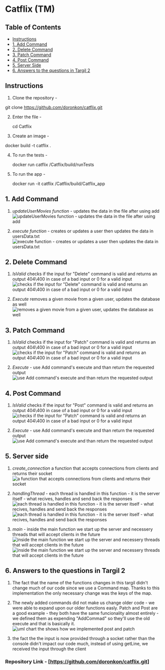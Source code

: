 # Catflix (TM)

## Table of Contents
- [Instructions](#instructions)
- [1. Add Command](#1-add-command)
- [2. Delete Command](#2-delete-command)
- [3. Patch Command](#3-patch-command)
- [4. Post Command](#4-post-command)
- [5. Server Side](#5-server-side)
- [6. Answers to the questions in Targil 2](#6-answers-to-the-questions-in-targil-2)

## Instructions

1. Clone the repository -
  
  git clone https://github.com/doronkon/catflix.git
  
2. Enter the file -
   
   cd Catflix
   
3. Create an image -
  
  docker build -t catflix .
  
4. To run the tests -
   
   docker run catflix /Catflix/build/runTests
   
5. To run the app -
   
   docker run -it catflix /Catflix/build/Catflix_app
   

## 1. Add Command

1. *updateUserMovies function* - updates the data in the file after using add
![updateUserMovies function - updates the data in the file after using add](./photos/add2.png)

2. *execute function* - creates or updates a user then updates the data in usersData.txt
![execute function - creates or updates a user then updates the data in usersData.txt](./photos/add1.png)

## 2. Delete Command

1. *IsValid* checks if the input for "Delete" command is valid and returns an output 404\400 in case of a bad input or 0 for a valid input
![checks if the input for "Delete" command is valid and returns an output 404\400 in case of a bad input or 0 for a valid input](./photos/delete1.png)

2. *Execute* removes a given movie from a given user, updates the database as well
![removes a given movie from a given user, updates the database as well](./photos/delete2.png)

## 3. Patch Command

1. *IsValid* checks if the input for "Patch" command is valid and returns an output 404\400 in case of a bad input or 0 for a valid input
![checks if the input for "Patch" command is valid and returns an output 404\400 in case of a bad input or 0 for a valid input](./photos/patch1.png)

2. *Execute* - use Add command's execute and than return the requested output
![use Add command's execute and than return the requested output](./photos/patch2.png)

## 4. Post Command

1. *IsValid* checks if the input for "Post" command is valid and returns an output 404\400 in case of a bad input or 0 for a valid input
![checks if the input for "Patch" command is valid and returns an output 404\400 in case of a bad input or 0 for a valid input](./photos/post1.png)

2. *Execute* - use Add command's execute and than return the requested output
![use Add command's execute and than return the requested output](./photos/post2.png)

## 5. Server side

1. *create_connection* a function that accepts connections from clients and returns their socket
![a function that accepts connections from clients and returns their socket](./photos/server1.png)

2. *handlingThread* - each thread is handled in this function - it is the server itself - what recives, handles and send back the responses
![each thread is handled in this function - it is the server itself - what recives, handles and send back the responses](./photos/server2.png)
![each thread is handled in this function - it is the server itself - what recives, handles and send back the responses](./photos/server3.png)

4. *main* - inside the main function we start up the server and necessery threads that will accept clients in the future
![inside the main function we start up the server and necessery threads that will accept clients in the future](./photos/server4.png)
![inside the main function we start up the server and necessery threads that will accept clients in the future](./photos/server5.png)

## 6. Answers to the questions in Targil 2

1. The fact that the name of the functions changes in this targil didn't change much of our code since we use a Command map.
   Thanks to this implementation the only necessary change was the keys of the map.
   
2.  The newly added commands did not make us change older code - we were able to expand upon our older functions easly.
   Patch and Post are a good example - they both have the same funcionality almost entirely - we defined them as expending "AddCommad" so they'll use the old execute and that is basically it.
    ![uml chart the shows how we implemented post and patch](./photos/uml.png)
3.  the fact the the input is now provided through a socket rather than the console didn't impact our code much, instead of using getLine, we received the input through the client
   
### Repository Link - [https://github.com/doronkon/catflix.git]